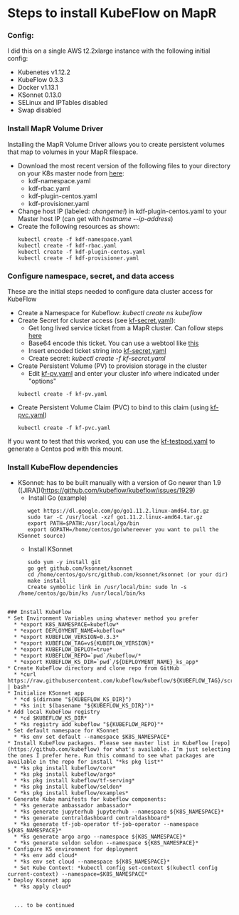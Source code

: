 # Steps to install KubeFlow on MapR
### Config: 
I did this on a single AWS t2.2xlarge instance with the following initial config:
* Kubenetes v1.12.2
* KubeFlow 0.3.3
* Docker v1.13.1
* KSonnet 0.13.0
* SELinux and IPTables disabled
* Swap disabled


### Install MapR Volume Driver
Installing the MapR Volume Driver allows you to create persistent volumes that map to volumes in your MapR filespace.
* Download the most recent version of the following files to your directory on your K8s master node from [here](http://package.mapr.com/tools/KubernetesDataFabric/):
  * kdf-namespace.yaml
  * kdf-rbac.yaml
  * kdf-plugin-centos.yaml
  * kdf-provisioner.yaml
* Change host IP (labeled: *changeme!*) in kdf-plugin-centos.yaml to your Master host IP (can get with *hostname --ip-address*)
* Create the following resources as shown:
  ```
  kubectl create -f kdf-namespace.yaml
  kubectl create -f kdf-rbac.yaml
  kubectl create -f kdf-plugin-centos.yaml
  kubectl create -f kdf-provisioner.yaml
  ```

### Configure namespace, secret, and data access
These are the initial steps needed to configure data cluster access for KubeFlow
* Create a Namespace for Kubeflow: *kubectl create ns kubeflow*
* Create Secret for cluster access (see [kf-secret.yaml](kf-secret.yaml)):
  * Get long lived service ticket from a MapR cluster. Can follow steps [here](https://mapr.com/docs/61/SecurityGuide/GeneratingServiceTicket.html)
  * Base64 encode this ticket. You can use a webtool like [this](https://www.base64encode.org/)
  * Insert encoded ticket string into [kf-secret.yaml](kf-secret.yaml) 
  * Create secret: *kubectl create -f kf-secret.yaml*
* Create Persistent Volume (PV) to provision storage in the cluster
  * Edit [kf-pv.yaml](kf-pv.yaml) and enter your cluster info where indicated under "options"
  ```
  kubectl create -f kf-pv.yaml
  ```
* Create Persistent Volume Claim (PVC) to bind to this claim (using [kf-pvc.yaml](kf-pvc.yaml))
  ```
  kubectl create -f kf-pvc.yaml
  ``` 

 If you want to test that this worked, you can use the [kf-testpod.yaml](kf-testpod.yaml) to generate a Centos pod with this mount.

### Install KubeFlow dependencies
* KSonnet: has to be built manually with a version of Go newer than 1.9  ([JIRA])(https://github.com/kubeflow/kubeflow/issues/1929)
  * Install Go (example)
  ```
     wget https://dl.google.com/go/go1.11.2.linux-amd64.tar.gz
     sudo tar -C /usr/local -xzf go1.11.2.linux-amd64.tar.gz
     export PATH=$PATH:/usr/local/go/bin
     export GOPATH=/home/centos/go(whereever you want to pull the KSonnet source)
  ```
  * Install KSonnet
  ```
     sudo yum -y install git
     go get github.com/ksonnet/ksonnet
     cd /home/centos/go/src/github.com/ksonnet/ksonnet (or your dir)
     make install
     Create symbolic link in /usr/local/bin: sudo ln -s /home/centos/go/bin/ks /usr/local/bin/ks
```

### Install KubeFlow 
* Set Environment Variables using whatever method you prefer
  * *export K8S_NAMESPACE=kubeflow*
  * *export DEPLOYMENT_NAME=kubeflow*
  * *export KUBEFLOW_VERSION=0.3.3*
  * *export KUBEFLOW_TAG=v${KUBEFLOW_VERSION}*
  * *export KUBEFLOW_DEPLOY=true*
  * *export KUBEFLOW_REPO=`pwd`/kubeflow/*
  * *export KUBEFLOW_KS_DIR=`pwd`/${DEPLOYMENT_NAME}_ks_app*
* Create KubeFlow directory and clone repo from GitHub
  * *curl https://raw.githubusercontent.com/kubeflow/kubeflow/${KUBEFLOW_TAG}/scripts/download.sh | bash*
* Initialize KSonnet app 
  * *cd $(dirname "${KUBEFLOW_KS_DIR}")
  * *ks init $(basename "${KUBEFLOW_KS_DIR}")*
* Add local KubeFlow registry
  * *cd $KUBEFLOW_KS_DIR*
  * *ks registry add kubeflow "${KUBEFLOW_REPO}"*
* Set default namespace for KSonnet
  * *ks env set default --namespace $K8S_NAMESPACE*
* Install KubeFlow packages. Please see master list in KubeFlow [repo](https://github.com/kubeflow) for what's available. I'm just selecting the ones I prefer here. Run this command to see what packages are available in the repo for install "*ks pkg list*"
  * *ks pkg install kubeflow/core*
  * *ks pkg install kubeflow/argo*
  * *ks pkg install kubeflow/tf-serving*
  * *ks pkg install kubeflow/seldon*
  * *ks pkg install kubeflow/examples*
* Generate Kube manifests for kubeflow components:
  * *ks generate ambassador ambassador*
  * *ks generate jupyterhub jupyterhub --namespace ${K8S_NAMESPACE}*
  * *ks generate centraldashboard centraldashboard*
  * *ks generate tf-job-operator tf-job-operator --namespace ${K8S_NAMESPACE}*
  * *ks generate argo argo --namespace ${K8S_NAMESPACE}*
  * *ks generate seldon seldon --namespace ${K8S_NAMESPACE}*
* Configure KS environment for deployment
  * *ks env add cloud*
  * *ks env set cloud --namespace ${K8S_NAMESPACE}*
  * Set Kube Context: *kubectl config set-context $(kubectl config current-context) --namespace=$K8S_NAMESPACE*
* Deploy Ksonnet app
  * *ks apply cloud*


  ... to be continued







